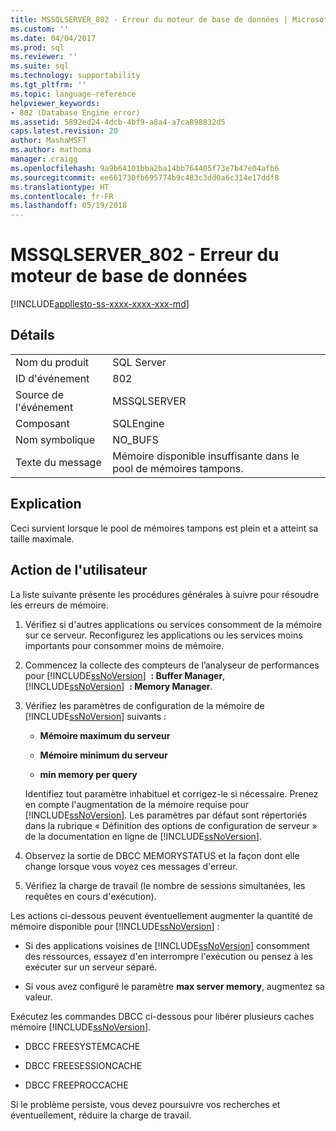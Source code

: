```yaml
---
title: MSSQLSERVER_802 - Erreur du moteur de base de données | Microsoft Docs
ms.custom: ''
ms.date: 04/04/2017
ms.prod: sql
ms.reviewer: ''
ms.suite: sql
ms.technology: supportability
ms.tgt_pltfrm: ''
ms.topic: language-reference
helpviewer_keywords:
- 802 (Database Engine error)
ms.assetid: 5892ed24-4dcb-4bf9-a8a4-a7ca898832d5
caps.latest.revision: 20
author: MashaMSFT
ms.author: mathoma
manager: craigg
ms.openlocfilehash: 9a9b64101bba2ba14bb764405f73e7b47e04afb6
ms.sourcegitcommit: ee661730fb695774b9c483c3dd0a6c314e17ddf8
ms.translationtype: HT
ms.contentlocale: fr-FR
ms.lasthandoff: 05/19/2018
---
```

# <a name="mssqlserver802---database-engine-error"></a>MSSQLSERVER_802 - Erreur du moteur de base de données
[!INCLUDE[appliesto-ss-xxxx-xxxx-xxx-md](../../includes/appliesto-ss-xxxx-xxxx-xxx-md.md)]
  
## <a name="details"></a>Détails  
  
|||  
|-|-|  
|Nom du produit|SQL Server|  
|ID d'événement|802|  
|Source de l'événement|MSSQLSERVER|  
|Composant|SQLEngine|  
|Nom symbolique|NO_BUFS|  
|Texte du message|Mémoire disponible insuffisante dans le pool de mémoires tampons.|  
  
## <a name="explanation"></a>Explication  
Ceci survient lorsque le pool de mémoires tampons est plein et a atteint sa taille maximale.  
  
## <a name="user-action"></a>Action de l'utilisateur  
La liste suivante présente les procédures générales à suivre pour résoudre les erreurs de mémoire.  
  
1.  Vérifiez si d'autres applications ou services consomment de la mémoire sur ce serveur. Reconfigurez les applications ou les services moins importants pour consommer moins de mémoire.  
  
2.  Commencez la collecte des compteurs de l’analyseur de performances pour [!INCLUDE[ssNoVersion](../../includes/ssnoversion-md.md)]  **: Buffer Manager**, [!INCLUDE[ssNoVersion](../../includes/ssnoversion-md.md)]  **: Memory Manager**.  
  
3.  Vérifiez les paramètres de configuration de la mémoire de [!INCLUDE[ssNoVersion](../../includes/ssnoversion-md.md)] suivants :  
  
    -   **Mémoire maximum du serveur**  
  
    -   **Mémoire minimum du serveur**  
  
    -   **min memory per query**  
  
    Identifiez tout paramètre inhabituel et corrigez-le si nécessaire. Prenez en compte l'augmentation de la mémoire requise pour [!INCLUDE[ssNoVersion](../../includes/ssnoversion-md.md)]. Les paramètres par défaut sont répertoriés dans la rubrique « Définition des options de configuration de serveur » de la documentation en ligne de [!INCLUDE[ssNoVersion](../../includes/ssnoversion-md.md)].  
  
4.  Observez la sortie de DBCC MEMORYSTATUS et la façon dont elle change lorsque vous voyez ces messages d'erreur.  
  
5.  Vérifiez la charge de travail (le nombre de sessions simultanées, les requêtes en cours d'exécution).  
  
Les actions ci-dessous peuvent éventuellement augmenter la quantité de mémoire disponible pour [!INCLUDE[ssNoVersion](../../includes/ssnoversion-md.md)] :  
  
-   Si des applications voisines de [!INCLUDE[ssNoVersion](../../includes/ssnoversion-md.md)] consomment des ressources, essayez d'en interrompre l'exécution ou pensez à les exécuter sur un serveur séparé.  
  
-   Si vous avez configuré le paramètre **max server memory**, augmentez sa valeur.  
  
Exécutez les commandes DBCC ci-dessous pour libérer plusieurs caches mémoire [!INCLUDE[ssNoVersion](../../includes/ssnoversion-md.md)].  
  
-   DBCC FREESYSTEMCACHE  
  
-   DBCC FREESESSIONCACHE  
  
-   DBCC FREEPROCCACHE  
  
Si le problème persiste, vous devez poursuivre vos recherches et éventuellement, réduire la charge de travail.  
  
